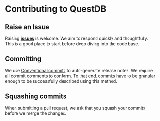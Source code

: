 # Contributing to QuestDB

## Raise an Issue

Raising **[issues](https://github.com/questdb/questdb-digitalocean/issues)** is
welcome. We aim to respond quickly and thoughtfully. This is a good place to
start before deep diving into the code base.

## Committing

We use [Conventional commits](https://www.conventionalcommits.org/en/v1.0.0/) to
auto-generate release notes. We require all commit comments to conform. To that
end, commits have to be granular enough to be successfully described using this
method.

## Squashing commits

When submitting a pull request, we ask that you squash your commits before we
merge the changes.
